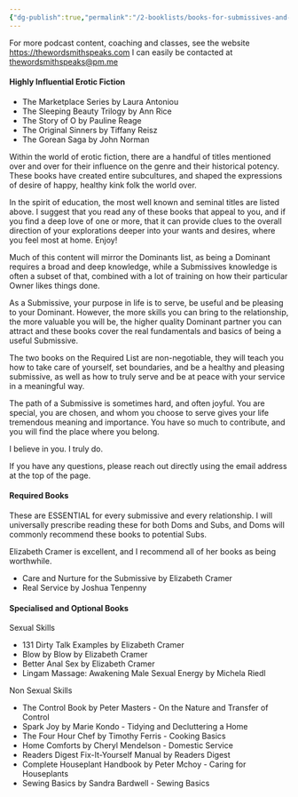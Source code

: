 ```yaml
---
{"dg-publish":true,"permalink":"/2-booklists/books-for-submissives-and-slaves/"}
---
```



For more podcast content, coaching and classes, see the website https://thewordsmithspeaks.com
I can easily be contacted at thewordsmithspeaks@pm.me

#### Highly Influential Erotic Fiction

- The Marketplace Series by Laura Antoniou
- The Sleeping Beauty Trilogy by Ann Rice
- The Story of O by Pauline Reage
- The Original Sinners by Tiffany Reisz
- The Gorean Saga by John Norman

Within the world of erotic fiction, there are a handful of titles mentioned over and over for their influence on the genre and their historical potency. These books have created entire subcultures, and shaped the expressions of desire of happy, healthy kink folk the world over.

In the spirit of education, the most well known and seminal titles are listed above. I suggest that you read any of these books that appeal to you, and if you find a deep love of one or more, that it can provide clues to the overall direction of your explorations deeper into your wants and desires, where you feel most at home. Enjoy!
 
Much of this content will mirror the Dominants list, as being a Dominant requires a broad and deep knowledge, while a Submissives knowledge is often a subset of that, combined with a lot of training on how their particular Owner likes things done. 

As a Submissive, your purpose in life is to serve, be useful and be pleasing to your Dominant. However, the more skills you can bring to the relationship, the more valuable you will be, the higher quality Dominant partner you can attract and these books cover the real fundamentals and basics of being a useful Submissive.

The two books on the Required List are non-negotiable, they will teach you how to take care of yourself, set boundaries, and be a healthy and pleasing submissive, as well as how to truly serve and be at peace with your service in a meaningful way.

The path of a Submissive is sometimes hard, and often joyful. You are special, you are chosen, and whom you choose to serve gives your life tremendous meaning and importance. You have so much to contribute, and you will find the place where you belong.

I believe in you. I truly do.

If you have any questions, please reach out directly using the email address at the top of the page.

#### Required Books

These are ESSENTIAL for every submissive and every relationship. I will universally prescribe reading these for both Doms and Subs, and Doms will commonly recommend these books to potential Subs.

Elizabeth Cramer is excellent, and I recommend all of her books as being worthwhile.

- Care and Nurture for the Submissive by Elizabeth Cramer
- Real Service by Joshua Tenpenny

#### Specialised and Optional Books

Sexual Skills

- 131 Dirty Talk Examples by Elizabeth Cramer
- Blow by Blow by Elizabeth Cramer
- Better Anal Sex by Elizabeth Cramer
- Lingam Massage: Awakening Male Sexual Energy by Michela Riedl

Non Sexual Skills

- The Control Book by Peter Masters - On the Nature and Transfer of Control
- Spark Joy by Marie Kondo - Tidying and Decluttering a Home
- The Four Hour Chef by Timothy Ferris - Cooking Basics
- Home Comforts by Cheryl Mendelson - Domestic Service
- Readers Digest Fix-It-Yourself Manual by Readers Digest
- Complete Houseplant Handbook by Peter Mchoy - Caring for Houseplants
- Sewing Basics by Sandra Bardwell - Sewing Basics

